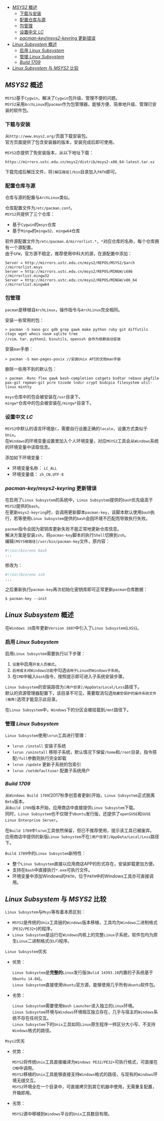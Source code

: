 <!-- TOC -->

- [*MSYS2* 概述](#msys2-概述)
	- [下载与安装](#下载与安装)
	- [配置仓库与源](#配置仓库与源)
	- [包管理](#包管理)
	- [设置中文 *LC*](#设置中文-lc)
	- [*pacman-key/msys2-keyring* 更新错误](#pacman-keymsys2-keyring-更新错误)
- [*Linux Subsystem* 概述](#linux-subsystem-概述)
	- [启用 *Linux Subsystem*](#启用-linux-subsystem)
	- [管理 *Linux Subsystem*](#管理-linux-subsystem)
	- [*Build 1709*](#build-1709)
- [*Linux Subsystem* 与 *MSYS2* 比较](#linux-subsystem-与-msys2-比较)

<!-- /TOC -->



## *MSYS2* 概述
`MSYS2`基于`Cygwin`，解决了`Cygwin`包升级、管理不便的问题。  
`MSYS2`采用`ArchLinux`的`pacman`作为包管理器，能够方便、简单地升级、管理已安装的软件包。

### 下载与安装
从`http://www.msys2.org/`页面下载安装包。  
官方页面提供了包含安装器的版本，安装完成后即可使用。

`MSYS2`亦提供了免安装版本，从以下地址下载：

```
https://mirrors.ustc.edu.cn/msys2/distrib/msys2-x86_64-latest.tar.xz
```

下载完成后解压文件，将`[解压路径]/bin`目录加入`PATH`即可。

### 配置仓库与源
仓库与源的配置与`ArchLinux`类似。

仓库配置文件为`/etc/pacman.conf`。  
`MSYS2`共提供了三个仓库：

- 基于`Cygwin`的`msys`仓库
- 基于`Mingw`的`mingw32`、`mingw64`仓库

软件源配置文件为`/etc/pacman.d/mirrorlist.*`，`*`对应仓库的名称，每个仓库拥有一个源配置。  
由于`GFW`，官方源不稳定，推荐使用中科大的源，在源配置中添加：

```
Server = http://mirrors.ustc.edu.cn/msys2/REPOS/MSYS2/$arch //mirrorlist.msys
Server = http://mirrors.ustc.edu.cn/msys2/REPOS/MINGW/i686 //mirrorlist.mingw32
Server = http://mirrors.ustc.edu.cn/msys2/REPOS/MINGW/x86_64 //mirrorlist.mingw64
```

### 包管理
`pacman`是移植自`ArchLinux`，操作指令与`ArchLinux`完全相同。

安装一些常用的包：

```
> pacman -S nano gcc gdb grep gawk make python ruby git diffutils ctags wget whois nasm sqlite tree
//vim、tar、python2、binutils、openssh 会作为依赖自动安装
```

安装`man`手册：

```
> pacman -S man-pages-posix //安装Unix API的文档man手册
```

删除一些用不到的默认包：

```
> pacman -Rsnc flex gawk bash-completion catgets bsdtar rebase pkgfile pax-git repman-git pcre tzcode lndir crypt bsdcpio filesystem util-linux mintty
```

`msys`仓库中的包会被安装在`/usr`目录下。  
`mingw*`仓库中的包会被安装在`/mingw*`目录下。

### 设置中文 *LC*
`MSYS2`中默认的语言环境是`C`，需要自行设置正确的`locale`，设置方式类似于`Unix`。  
在`Windows`的环境变量设置里加入个人环境变量，对应`MSYS2`工具会从`Windows`系统的环境变量中读取信息。

添加如下环境变量：

- 环境变量名称： `LC_ALL`
- 环境变量值： `zh_CN.UTF-8`

### *pacman-key/msys2-keyring* 更新错误
在启用了`Linux Subsystem`的系统中，`Linux Subsystem`提供的`bash`优先级高于`MSYS2`提供的`bash`。  
在更新`msys2-keyring`时，会调用更新脚本`pacman-key`，该脚本默认使用`bash`执行，若等使用`Linux Subsystem`提供的`bash`会因环境不匹配而导致执行失败。

`pacman`指令会因为密钥库更新失败不能正常地更新仓库信息。  
解决方案是安装`zsh`，将`pacman-key`脚本的执行`Shell`切换到`zsh`。  
编辑`[MSYS根路径]/usr/bin/pacman-key`文件，原内容：

```bash
#!/usr/bin/env bash
...
```

修改为：

```bash
#!/usr/bin/env zsh
...
```

之后重新执行`pacman-key`再次初始化密钥库即可正常更新`pacman`仓库数据：

```
$ pacman-key --init
```



## *Linux Subsystem* 概述
在`Windows 10`周年更新`Version 1607`中引入了`Linux Subsystem`(`LXSS`)。

### 启用 *Linux Subsystem*
启用`Linux Subsystem`需要执行以下步骤：

1. `设置`中启用`开发人员模式`。
1. `启用或关闭Windows功能`中勾选`适用于Linux的Windows子系统`。
1. 在`CMD`中输入`bash`指令，按照提示即可进入子系统安装步骤。

`Linux Subsystem`的安装路径为`[用户目录]/AppData/Local/Lxss`路径下。  
默认的资源管理器配置下，该目录不可见，需要取消勾选`隐藏受保护的操作系统文件(推荐)`选项才能显示此目录。

在`Linux Subsystem`中，`Windows`下的分区会被挂载到`/mnt`路径下。

### 管理 *Linux Subsystem*
`Linux Subsystem`使用`lxrun`工具进行管理：

- `lxrun /install` 安装子系统
- `lxrun /uninstall` 移除子系统，默认情况下保留`/home`和`/root`目录，指令搭配`/full`参数则执行完全卸载
- `lxrun /update` 更新子系统的包索引
- `lxrun /setdefaultuser` 配置子系统用户

### *Build 1709*
从`Windows Build 1709`(2017秋季创意者更新)开始，`Linux Subsystem`正式脱离`Beta`版本。  
从`Build 1709`版本开始，应用商店中直接提供`Linux Subsystem`下载。  
同时，`Linux Subsystem`也不仅限于`Ubuntu`发行版，还提供了`openSUSE`和`SUSE Linux Enterprise Server`。

在`Build 1709`中`lxrun`工具依然保留，但已不推荐使用，提示该工具已被废弃。  
应用商店中提供的新版`Linux Subsystem`不在`[用户目录]/AppData/Local/Lxss`路径下。

`Build 1709`中的`Linux Subsystem`新特性：

- 整个`Linux Subsystem`直接以应用商店APP的形式存在，安装卸载更加方便。
- 支持在`Bash`中直接执行`*.exe`可执行文件。
- 环境变量中添加Windows的`PATH`，位于`PATH`中的Windows工具亦可直接调用。



## *Linux Subsystem* 与 *MSYS2* 比较
`Linux Subsystem`与`Msys`等有着本质区别：

- `MSYS2`是传统的`Unix`工具链的`Windows`版本移植，工具均为`Windows`二进制格式(`PE32/PE32+`)的程序。
- `Linux Subsystem`是运行在`Windows`内核上的完整`Linux`子系统，软件包均为原生`Linux`二进制格式(`ELF`)程序。

`Linux Subsystem`优劣

- 优势：

	`Linux Subsystem`是**完整的**`Linux`发行版(`Bulid 14393.10`内置的子系统基于`Ubuntu 14.04`)。  
	`Linux Subsystem`直接使用`Ubuntu`官方源，能够使用几乎所有`Ubuntu`软件包。

- 劣势：

	`Linux Subsystem`需要使用`Bash Launcher`进入独立的`Linux`环境。  
	`Linux Subsystem`环境与`Windows`环境相互独立存在，几乎与宿主的`Windows`系统不存在任何交互。  
	`Linux Subsystem`下的`Unix`工具如同`Linux`原生程序一样区分大小写、不支持`Windows`格式的路径。

`Msys2`优劣

- 优势：

	`MSYS2`将传统`Unix`工具直接编译为`Windows PE32/PE32+`可执行格式，可直接在`CMD`中调用。  
	`MSYS2`移植的`Unix`工具能够直接支持`Windows`格式的路径，与现有的`Windows`环境无缝交互。  
	`MSYS2`环境全在一个目录中，可直接拷贝到其它机器中使用，无需重复配置，开箱即用。

- 劣势：

	`MSYS2`源中移植到`Windows`平台的`Unix`工具数目有限。
